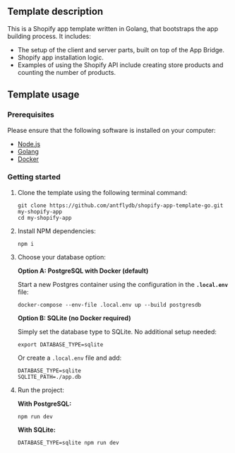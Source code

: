 ## Template description

This is a Shopify app template written in Golang, that bootstraps the app building process. It includes:

- The setup of the client and server parts, built on top of the App Bridge.
- Shopify app installation logic.
- Examples of using the Shopify API include creating store products and counting the number of products.

## Template usage

### Prerequisites

Please ensure that the following software is installed on your computer:

- [Node.js](https://nodejs.org/)
- [Golang](https://go.dev/)
- [Docker](https://www.docker.com/)

### Getting started

1. Clone the template using the following terminal command:

    ```
    git clone https://github.com/antflydb/shopify-app-template-go.git my-shopify-app
    cd my-shopify-app
    ```

2. Install NPM dependencies:

    ```
    npm i
    ```

3. Choose your database option:

   **Option A: PostgreSQL with Docker (default)**

   Start a new Postgres container using the configuration in the **`.local.env`** file:

    ```
    docker-compose --env-file .local.env up --build postgresdb
    ```

   **Option B: SQLite (no Docker required)**

   Simply set the database type to SQLite. No additional setup needed:

    ```
    export DATABASE_TYPE=sqlite
    ```

   Or create a `.local.env` file and add:
    ```
    DATABASE_TYPE=sqlite
    SQLITE_PATH=./app.db
    ```

4. Run the project:

    **With PostgreSQL:**
    ```
    npm run dev
    ```

    **With SQLite:**
    ```
    DATABASE_TYPE=sqlite npm run dev
    ```
